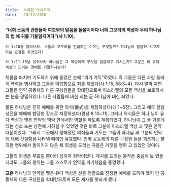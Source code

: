 ```yaml
---
title:  부패한 의식주의
date:   28/12/2020
---
```


**“너희 소돔의 관원들아 여호와의 말씀을 들을지어다 너희 고모라의 백성아 우리 하나님의 법 에 귀를 기울일지어다”(사 1:10).**

`사 1:10을 읽어보라. 소돔과 고모라를 언급하는 이유는 무엇일까? 하나님이 말씀하 시고자 하는 요점은 무엇인가?`

`사 1:11~15을 읽어보라 하나님은 그 백성에게 무엇을 말씀하고 계시는가? 그분은 왜 유다 백성이 드리는 경배를 거절하시는가?`

제물을 바치며 기도하기 위해 들었던 손에 “피가 가득”하였다. 즉 그들은 다른 사람 들에게 폭력을 행사하고 그들을 억압함으로 죄를 지었다(사 1:15, 58:3~4). 다시 말하 자면 그들은 언약 공동체의 다른 구성원들을 학대함으로써 이스라엘의 모든 백성을 보호하시는 분을 경멸하였다. 다른 사람들에 대한 죄는 곧 하나님에 대한 죄였다.

물론 하나님은 친히 예배를 위한 의식(儀式)을 제정하셨다(레 1~6장). 그리고 예루 살렘 성전을 예배에 합당한 장소로 지정하셨다(왕상 8:10~11). 그러나 의식들은 하나 님이 유다 백성과 맺은 언약의 맥락 안에서만 역할을 하도록 계획되었다. 하나님이 그 들 가운데 있는 성소 또는 성전에 거하실 수 있었던 것은 바로 그분이 이스라엘 백성 과 맺은 언약 때문이었다. 그래서 그곳에서 행해졌던 의식들과 기도는 그들이 하나님 과 그분의 언약에 대해 신실함을 나타낼 때에만 유효했다. 언약 공동체의 다른 구성원 들을 괴롭히는 불의한 행위에서 돌이키지 않은 채 희생을 드리는 자들은 거짓을 행하 고 있었던 것이다.

그들의 희생은 무효일 뿐더러 심지어 죄악이었다. 제사를 드리는 동작은 충실해 보 였을지라도 그들의 행위는 그들 스스로가 언약을 파기했음을 증명했다.

**교훈** 하나님과 언약을 맺은 유다 백성은 선을 행함으로 진정한 예배를 드려야 했지 만 공동체의 다른 구성원을 학대함으로써 모든 제사를 헛되게 했다.